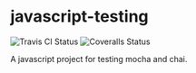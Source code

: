 # javascript-testing

![Travis CI Status](https://api.travis-ci.org/jessgusclark/javascript-testing.svg)
![Coveralls Status](https://coveralls.io/repos/github/jessgusclark/javascript-testing/badge.svg?branch=master)

A javascript project for testing mocha and chai. 
